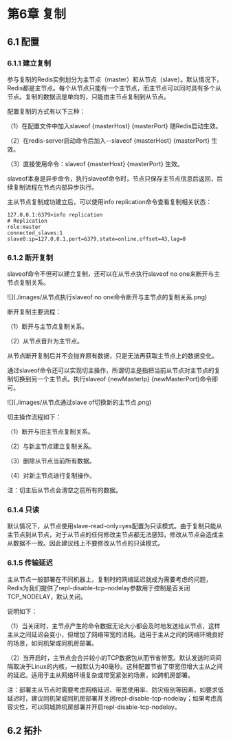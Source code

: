 # 第6章 复制

## 6.1 配置

### 6.1.1 建立复制

参与复制的Redis实例划分为主节点（master）和从节点（slave）。默认情况下，Redis都是主节点。每个从节点只能有一个主节点，而主节点可以同时具有多个从节点。复制的数据流是单向的，只能由主节点复制到从节点。

配置复制的方式有以下三种：

（1）在配置文件中加入slaveof {masterHost} {masterPort} 随Redis启动生效。

（2）在redis-server启动命令后加入--slaveof {masterHost} {masterPort} 生效。

（3）直接使用命令：slaveof {masterHost} {masterPort} 生效。

slaveof本身是异步命令，执行slaveof命令时，节点只保存主节点信息后返回，后续复制流程在节点内部异步执行。

主从节点复制成功建立后，可以使用info replication命令查看复制相关状态：

```shell
127.0.0.1:6379>info replication
# Replication
role:master
connected_slaves:1
slave0:ip=127.0.0.1,port=6379,state=online,offset=43,lag=0
```

### 6.1.2 断开复制

slaveof命令不但可以建立复制，还可以在从节点执行slaveof no one来断开与主节点复制关系。

![](./images/从节点执行slaveof no one命令断开与主节点的复制关系.png)

断开复制主要流程：

（1）断开与主节点复制关系。

（2）从节点晋升为主节点。

从节点断开复制后并不会抛弃原有数据，只是无法再获取主节点上的数据变化。

通过slaveof命令还可以实现切主操作，所谓切主是指把当前从节点对主节点的复制切换到另一个主节点。执行slaveof {newMasterIp} {newMasterPort}命令即可。

![](./images/从节点通过slave of切换新的主节点.png)

切主操作流程如下：

（1）断开与旧主节点复制关系。

（2）与新主节点建立复制关系。

（3）删除从节点当前所有数据。

（4）对新主节点进行复制操作。

注：切主后从节点会清空之前所有的数据。

### 6.1.4 只读

默认情况下，从节点使用slave-read-only=yes配置为只读模式。由于复制只能从主节点到从节点，对于从节点的任何修改主节点都无法感知，修改从节点会造成主从数据不一致。因此建议线上不要修改从节点的只读模式。

### 6.1.5 传输延迟

主从节点一般部署在不同机器上，复制时的网络延迟就成为需要考虑的问题，Redis为我们提供了repl-disable-tcp-nodelay参数用于控制是否关闭TCP_NODELAY，默认关闭。

说明如下：

（1）当关闭时，主节点产生的命令数据无论大小都会及时地发送给从节点，这样主从之间延迟会变小，但增加了网络带宽的消耗。适用于主从之间的网络环境良好的场景，如同机架或同机房部署。

（2）当开启时，主节点会合并较小的TCP数据包从而节省带宽。默认发送时间间隔取决于Linux的内核，一般默认为40毫秒。这种配置节省了带宽但增大主从之间的延迟。适用于主从网络环境复杂或带宽紧张的场景，如跨机房部署。

注：部署主从节点时需要考虑网络延迟、带宽使用率、防灾级别等因素，如要求低延迟时，建议同机架或同机房部署并关闭repl-disable-tcp-nodelay；如果考虑高容灾性，可以同城跨机房部署并开启repl-disable-tcp-nodelay。

## 6.2 拓扑

